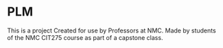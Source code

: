 # PLM
This is a project Created for use by Professors at NMC.
Made by students of the NMC CIT275 course as part of a capstone class.
